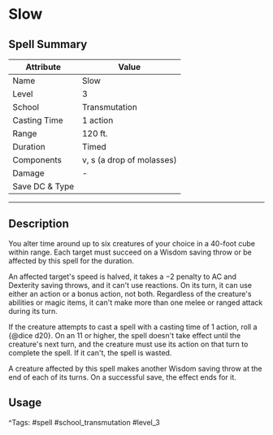 # Slow

## Spell Summary

| Attribute        | Value                  |
|------------------|------------------------|
| Name             | Slow                 |
| Level            | 3                |
| School           | Transmutation          |
| Casting Time     | 1 action              |
| Range            | 120 ft.            |
| Duration         | Timed             |
| Components       | v, s (a drop of molasses)             |
| Damage           | -               |
| Save DC & Type   |              |

---

## Description

You alter time around up to six creatures of your choice in a 40-foot cube within range. Each target must succeed on a Wisdom saving throw or be affected by this spell for the duration.

An affected target's speed is halved, it takes a −2 penalty to AC and Dexterity saving throws, and it can't use reactions. On its turn, it can use either an action or a bonus action, not both. Regardless of the creature's abilities or magic items, it can't make more than one melee or ranged attack during its turn.

If the creature attempts to cast a spell with a casting time of 1 action, roll a {@dice d20}. On an 11 or higher, the spell doesn't take effect until the creature's next turn, and the creature must use its action on that turn to complete the spell. If it can't, the spell is wasted.

A creature affected by this spell makes another Wisdom saving throw at the end of each of its turns. On a successful save, the effect ends for it.

## Usage


^Tags: #spell #school_transmutation #level_3